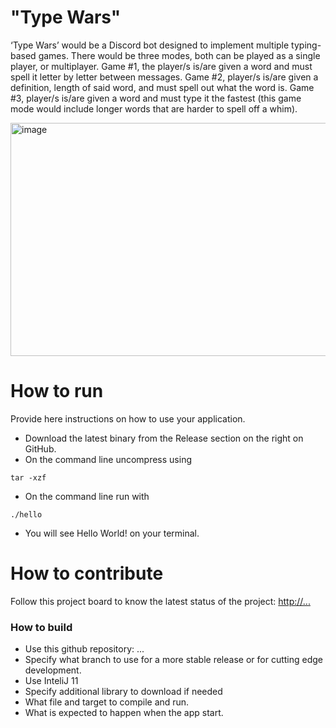# "Type Wars"

‘Type Wars’ would be a Discord bot designed to implement multiple typing-based games. There would be three modes, both can be played as a single player, or multiplayer. Game #1, the player/s is/are given a word and must spell it letter by letter between messages. Game #2, player/s is/are given a definition, length of said word, and must spell out what the word is. Game #3, player/s is/are given a word and must type it the fastest (this game mode would include longer words that are harder to spell off a whim).  

<img width="1558" height="373" alt="image" src="https://github.com/user-attachments/assets/785e72d6-37e5-4a0a-9e2e-a77bab330089" />

# How to run
Provide here instructions on how to use your application.   
- Download the latest binary from the Release section on the right on GitHub.  
- On the command line uncompress using
```
tar -xzf  
```
- On the command line run with
```
./hello
```
- You will see Hello World! on your terminal. 

# How to contribute
Follow this project board to know the latest status of the project: [http://...]([http://...])  

### How to build
- Use this github repository: ... 
- Specify what branch to use for a more stable release or for cutting edge development.  
- Use InteliJ 11
- Specify additional library to download if needed 
- What file and target to compile and run. 
- What is expected to happen when the app start. 
